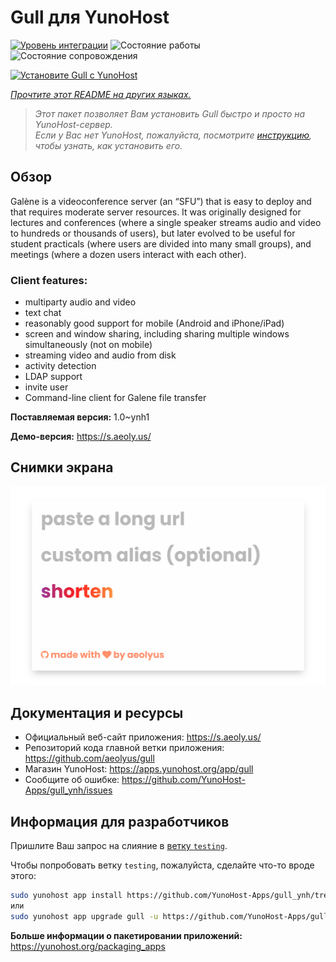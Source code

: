 <!--
Важно: этот README был автоматически сгенерирован <https://github.com/YunoHost/apps/tree/master/tools/readme_generator>
Он НЕ ДОЛЖЕН редактироваться вручную.
-->

# Gull для YunoHost

[![Уровень интеграции](https://apps.yunohost.org/badge/integration/gull)](https://ci-apps.yunohost.org/ci/apps/gull/)
![Состояние работы](https://apps.yunohost.org/badge/state/gull)
![Состояние сопровождения](https://apps.yunohost.org/badge/maintained/gull)

[![Установите Gull с YunoHost](https://install-app.yunohost.org/install-with-yunohost.svg)](https://install-app.yunohost.org/?app=gull)

*[Прочтите этот README на других языках.](./ALL_README.md)*

> *Этот пакет позволяет Вам установить Gull быстро и просто на YunoHost-сервер.*  
> *Если у Вас нет YunoHost, пожалуйста, посмотрите [инструкцию](https://yunohost.org/install), чтобы узнать, как установить его.*

## Обзор

Galène is a videoconference server (an “SFU”) that is easy to deploy and that requires moderate server resources. It was originally designed for lectures and conferences (where a single speaker streams audio and video to hundreds or thousands of users), but later evolved to be useful for student practicals (where users are divided into many small groups), and meetings (where a dozen users interact with each other).

### Client features:

- multiparty audio and video
- text chat
- reasonably good support for mobile (Android and iPhone/iPad)
- screen and window sharing, including sharing multiple windows simultaneously (not on mobile)
- streaming video and audio from disk
- activity detection
- LDAP support
- invite user
- Command-line client for Galene file transfer


**Поставляемая версия:** 1.0~ynh1

**Демо-версия:** <https://s.aeoly.us/>

## Снимки экрана

![Снимок экрана Gull](./doc/screenshots/screenshot.png)

## Документация и ресурсы

- Официальный веб-сайт приложения: <https://s.aeoly.us/>
- Репозиторий кода главной ветки приложения: <https://github.com/aeolyus/gull>
- Магазин YunoHost: <https://apps.yunohost.org/app/gull>
- Сообщите об ошибке: <https://github.com/YunoHost-Apps/gull_ynh/issues>

## Информация для разработчиков

Пришлите Ваш запрос на слияние в [ветку `testing`](https://github.com/YunoHost-Apps/gull_ynh/tree/testing).

Чтобы попробовать ветку `testing`, пожалуйста, сделайте что-то вроде этого:

```bash
sudo yunohost app install https://github.com/YunoHost-Apps/gull_ynh/tree/testing --debug
или
sudo yunohost app upgrade gull -u https://github.com/YunoHost-Apps/gull_ynh/tree/testing --debug
```

**Больше информации о пакетировании приложений:** <https://yunohost.org/packaging_apps>
